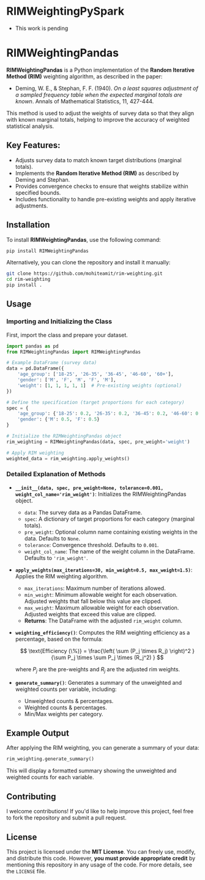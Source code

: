 # RIMWeightingPySpark
- This work is pending

# RIMWeightingPandas

**RIMWeightingPandas** is a Python implementation of the **Random Iterative Method (RIM)** weighting algorithm, as described in the paper:

- Deming, W. E., & Stephan, F. F. (1940). *On a least squares adjustment of a sampled frequency table when the expected marginal totals are known*. Annals of Mathematical Statistics, 11, 427-444.

This method is used to adjust the weights of survey data so that they align with known marginal totals, helping to improve the accuracy of weighted statistical analysis.

## Key Features:
- Adjusts survey data to match known target distributions (marginal totals).
- Implements the **Random Iterative Method (RIM)** as described by Deming and Stephan.
- Provides convergence checks to ensure that weights stabilize within specified bounds.
- Includes functionality to handle pre-existing weights and apply iterative adjustments.

## Installation

To install **RIMWeightingPandas**, use the following command:

```bash
pip install RIMWeightingPandas
```

Alternatively, you can clone the repository and install it manually:

```bash
git clone https://github.com/mohiteamit/rim-weighting.git
cd rim-weighting
pip install .
```

## Usage

### Importing and Initializing the Class

First, import the class and prepare your dataset.

```python
import pandas as pd
from RIMWeightingPandas import RIMWeightingPandas

# Example DataFrame (survey data)
data = pd.DataFrame({
    'age_group': ['18-25', '26-35', '36-45', '46-60', '60+'],
    'gender': ['M', 'F', 'M', 'F', 'M'],
    'weight': [1, 1, 1, 1, 1]  # Pre-existing weights (optional)
})

# Define the specification (target proportions for each category)
spec = {
    'age_group': {'18-25': 0.2, '26-35': 0.2, '36-45': 0.2, '46-60': 0.2, '60+': 0.2},
    'gender': {'M': 0.5, 'F': 0.5}
}

# Initialize the RIMWeightingPandas object
rim_weighting = RIMWeightingPandas(data, spec, pre_weight='weight')

# Apply RIM weighting
weighted_data = rim_weighting.apply_weights()
```

### Detailed Explanation of Methods

- **`__init__(data, spec, pre_weight=None, tolerance=0.001, weight_col_name='rim_weight')`**: Initializes the RIMWeightingPandas object.
  - `data`: The survey data as a Pandas DataFrame.
  - `spec`: A dictionary of target proportions for each category (marginal totals).
  - `pre_weight`: Optional column name containing existing weights in the data. Defaults to `None`.
  - `tolerance`: Convergence threshold. Defaults to `0.001`.
  - `weight_col_name`: The name of the weight column in the DataFrame. Defaults to `'rim_weight'`.

- **`apply_weights(max_iterations=30, min_weight=0.5, max_weight=1.5)`**: Applies the RIM weighting algorithm.
  - `max_iterations`: Maximum number of iterations allowed.
  - `min_weight`: Minimum allowable weight for each observation. Adjusted weights that fall below this value are clipped.
  - `max_weight`: Maximum allowable weight for each observation. Adjusted weights that exceed this value are clipped.
  - **Returns**: The DataFrame with the adjusted `rim_weight` column.

- **`weighting_efficiency()`**: Computes the RIM weighting efficiency as a percentage, based on the formula:

  $$
  \text{Efficiency (\%)} = \frac{\left( \sum (P_j \times R_j) \right)^2 }{\sum P_j \times \sum P_j \times (R_j^2) }
  $$

  where $P_j$ are the pre-weights and $R_j$ are the adjusted rim weights.

- **`generate_summary()`**: Generates a summary of the unweighted and weighted counts per variable, including:
  - Unweighted counts & percentages.
  - Weighted counts & percentages.
  - Min/Max weights per category.

## Example Output

After applying the RIM weighting, you can generate a summary of your data:

```python
rim_weighting.generate_summary()
```

This will display a formatted summary showing the unweighted and weighted counts for each variable.

## Contributing

I welcome contributions! If you'd like to help improve this project, feel free to fork the repository and submit a pull request.

## License

This project is licensed under the **MIT License**. You can freely use, modify, and distribute this code. However, **you must provide appropriate credit** by mentioning this repository in any usage of the code. For more details, see the `LICENSE` file.
